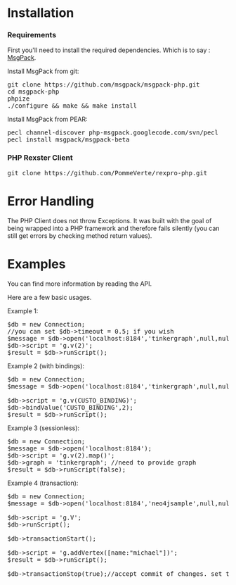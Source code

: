 Installation
===

### Requirements


First you'll need to install the required dependencies. Which is to say : [MsgPack](http://msgpack.org/).

Install MsgPack from git:
<pre>git clone https://github.com/msgpack/msgpack-php.git
cd msgpack-php
phpize
./configure && make && make install</pre>

Install MsgPack from PEAR:
<pre>pecl channel-discover php-msgpack.googlecode.com/svn/pecl
pecl install msgpack/msgpack-beta</pre>

### PHP Rexster Client

<pre>git clone https://github.com/PommeVerte/rexpro-php.git</pre>

Error Handling
===

The PHP Client does not throw Exceptions. It was built with the goal of being wrapped into a PHP framework and therefore fails silently (you can still get errors by checking method return values).

Examples
===

You can find more information by reading the API. 

Here are a few basic usages.


Example 1:

<pre>$db = new Connection;
//you can set $db->timeout = 0.5; if you wish
$message = $db->open('localhost:8184','tinkergraph',null,null);
$db->script = 'g.v(2)';
$result = $db->runScript();</pre>

Example 2 (with bindings):

<pre>$db = new Connection;
$message = $db->open('localhost:8184','tinkergraph',null,null);

$db->script = 'g.v(CUSTO_BINDING)';
$db->bindValue('CUSTO_BINDING',2);
$result = $db->runScript();</pre>

Example 3 (sessionless):

<pre>$db = new Connection;
$message = $db->open('localhost:8184');
$db->script = 'g.v(2).map()';
$db->graph = 'tinkergraph'; //need to provide graph
$result = $db->runScript(false); </pre>

Example 4 (transaction):

<pre>$db = new Connection;
$message = $db->open('localhost:8184','neo4jsample',null,null);

$db->script = 'g.V';
$db->runScript();
  	
$db->transactionStart();

$db->script = 'g.addVertex([name:"michael"])';
$result = $db->runScript();

$db->transactionStop(true);//accept commit of changes. set to false if you wish to cancel changes</pre>

